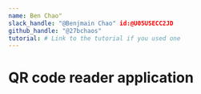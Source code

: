 ```yaml
---
name: Ben Chao"
slack_handle: "@Benjmain Chao" id:@U05USECC2JD
github_handle: "@27bchaos"
tutorial: # Link to the tutorial if you used one
---
```


# QR code reader application

<!-- I am making a board that when someone scans loads a website. It will redirect them to YouTube and open Rick Astley. -->

<!-- 2 dollars -->

<!-- It Was hard to build but I eventually figured out tools and programs.-->
